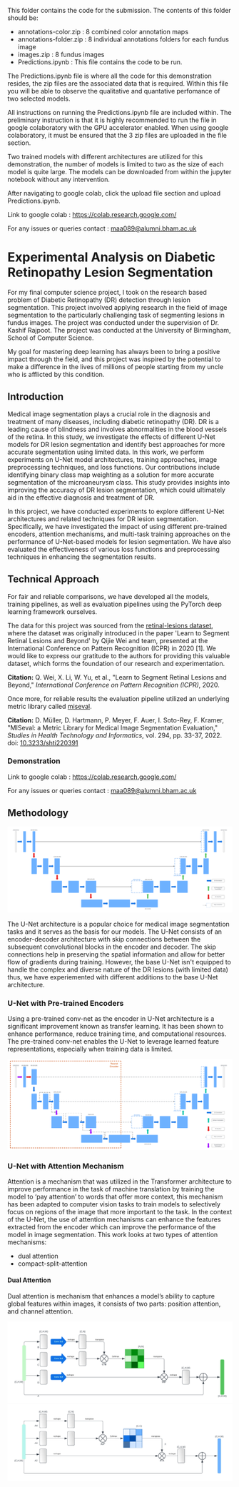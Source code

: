 This folder contains the code for the submission. The contents of this folder should be:
- annotations-color.zip : 8 combined color annotation maps
- annotations-folder.zip : 8 individual annotations folders for each fundus image
- images.zip : 8 fundus images
- Predictions.ipynb : This file contains the code to be run.

The Predictions.ipynb file is where all the code for this demonstration resides, the zip files are the associated data that is required. Within this file you will be able to observe the qualitative and quantative perfomance of two selected models.

All instructions on running the Predictions.ipynb file are included within. The preliminary instruction is that it is highly recommended to run the file in google colaboratory with the GPU accelerator enabled. When using google colaboratory, it must be ensured that the 3 zip files are uploaded in the file section.

Two trained models with different architectures are utilized for this demonstration, the number of models is limited to two as the size of each model is quite large. The models can be downloaded from within the jupyter notebook without any intervention.

After navigating to google colab, click the upload file section and upload Predictions.ipynb.

Link to google colab : https://colab.research.google.com/

For any issues or queries contact : maa089@alumni.bham.ac.uk

# Experimental Analysis on Diabetic Retinopathy Lesion Segmentation

For my final computer science project, I took on the research based problem of Diabetic Retinopathy (DR) detection through lesion segmentation. This project involved applying research in the field of image segmentation to the particularly challenging task of segmenting lesions in fundus images. The project was conducted under the supervision of Dr. Kashif Rajpoot. The project was conducted at the University of Birmingham, School of Computer Science.

My goal for mastering deep learning has always been to bring a positive impact through the field, and this project was inspired by the potential to make a difference in the lives of millions of people starting from my uncle who is afflicted by this condition.  

## Introduction

Medical image segmentation plays a crucial role in the diagnosis and treatment
of many diseases, including diabetic retinopathy (DR). DR is a leading cause
of blindness and involves abnormalities in the blood vessels of the retina. In
this study, we investigate the effects of different U-Net models for DR lesion
segmentation and identify best approaches for more accurate segmentation using limited data. In
this work, we perform experiments on U-Net model architectures, training
approaches, image preprocessing techniques, and loss functions. Our
contributions include identifying binary class map weighting as a solution for
more accurate segmentation of the microaneurysm class. This study provides
insights into improving the accuracy of DR lesion segmentation, which could
ultimately aid in the effective diagnosis and treatment of DR.

In this project, we have conducted experiments to explore different U-Net architectures
and related techniques for DR lesion segmentation. Specifically, we have investigated the
impact of using different pre-trained encoders, attention mechanisms, and multi-task training
approaches on the performance of U-Net-based models for lesion segmentation. We have also
evaluated the effectiveness of various loss functions and preprocessing techniques in enhancing
the segmentation results.

## Technical Approach

For fair and reliable comparisons, we have developed all the models, training pipelines, as well as evaluation pipelines using the PyTorch deep learning framework ourselves. 

The data for this project was sourced from the [retinal-lesions dataset](https://github.com/WeiQijie/retinal-lesions), where the dataset was originally introduced in the paper 'Learn to Segment Retinal Lesions and Beyond' by Qijie Wei and team, presented at the International Conference on Pattern Recognition (ICPR) in 2020 [1]. We would like to express our gratitude to the authors for providing this valuable dataset, which forms the foundation of our research and experimentation.

**Citation:**
Q. Wei, X. Li, W. Yu, et al., "Learn to Segment Retinal Lesions and Beyond," *International Conference on Pattern Recognition (ICPR)*, 2020.

Once more, for reliable results the evaluation pipeline utilized an underlying metric library called [miseval](https://github.com/frankkramer-lab/miseval).

**Citation:**
D. Müller, D. Hartmann, P. Meyer, F. Auer, I. Soto-Rey, F. Kramer, "MISeval: a Metric Library for Medical Image Segmentation Evaluation," *Studies in Health Technology and Informatics*, vol. 294, pp. 33-37, 2022. doi: [10.3233/shti220391](https://doi.org/10.3233/shti220391)

### Demonstration

Link to google colab : https://colab.research.google.com/

For any issues or queries contact : maa089@alumni.bham.ac.uk


## Methodology

![alt text](UNet.png)

The U-Net architecture is a popular choice for medical image segmentation tasks and it serves as the basis for our models. The U-Net consists of an encoder-decoder architecture with skip connections between the subsequent convolutional blocks in the encoder and decoder. The skip connections help in preserving the spatial information and allow for better flow of gradients during training. However, the base U-Net isn't equipped to handle the complex and diverse nature of the DR lesions (with limited data) thus, we have experiemented with different additions to the base U-Net architecture.

### U-Net with Pre-trained Encoders

Using a pre-trained conv-net as the encoder in U-Net architecture is a significant improvement
known as transfer learning. It has been shown to enhance performance, reduce training time, and
computational resources. The pre-trained conv-net enables the U-Net to leverage learned feature
representations, especially when training data is limited.

![alt text](Simple_ResUNet.png)

### U-Net with Attention Mechanism

Attention is a mechanism that was utilized in the Transformer architecture to improve
performance in the task of machine translation by training the model to ‘pay attention’ to words
that offer more context, this mechanism has been adapted to computer vision tasks to train models
to selectively focus on regions of the image that more important to the task. In the context of the
U-Net, the use of attention mechanisms can enhance the features extracted from the encoder
which can improve the performance of the model in image segmentation. This work looks at two
types of attention mechanisms: 

- dual attention
- compact-split-attention

#### Dual Attention

Dual attention is mechanism that enhances a model’s ability to capture global features within
images, it consists of two parts: position attention, and channel attention. 

![Spatial Attention](Spatial_Attention.png)
![Channel Attention](Channel_Attention.png)